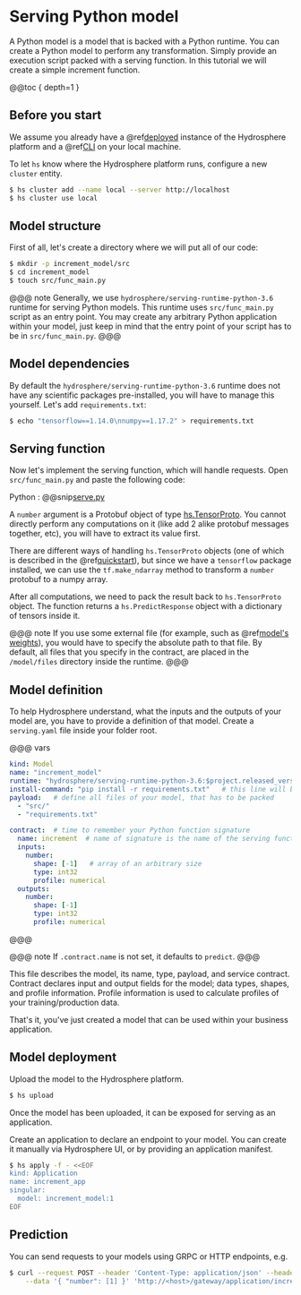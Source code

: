 # Serving Python model

A Python model is a model that is backed with a Python runtime. You can create a Python model to perform any transformation. Simply provide an execution script packed with a serving function. In this tutorial we will create a simple increment function. 

@@toc { depth=1 }

## Before you start

We assume you already have a @ref[deployed](../../install/platform.md) instance of the Hydrosphere platform and a @ref[CLI](../../install/client/cli.md) on your local machine.

To let `hs` know where the Hydrosphere platform runs, configure a new `cluster` entity. 

```sh 
$ hs cluster add --name local --server http://localhost
$ hs cluster use local
```

## Model structure

First of all, let's create a directory where we will put all of our code:

```sh
$ mkdir -p increment_model/src
$ cd increment_model
$ touch src/func_main.py
``` 

@@@ note
Generally, we use `hydrosphere/serving-runtime-python-3.6` runtime for serving Python models. This runtime uses `src/func_main.py` script as an entry point. You may create any arbitrary Python application within your model, just keep in mind that the entry point of your script has to be in `src/func_main.py`.
@@@

## Model dependencies

By default the `hydrosphere/serving-runtime-python-3.6` runtime does not have any scientific packages pre-installed, you will have to manage this yourself. Let's add `requirements.txt`:

```sh 
$ echo "tensorflow==1.14.0\nnumpy==1.17.2" > requirements.txt
```

## Serving function

Now let's implement the serving function, which will handle requests. Open `src/func_main.py` and paste the following code: 

Python
:   @@snip[serve.py](snippets/python/serve.py)

A `number` argument is a Protobuf object of type [hs.TensorProto](https://github.com/Hydrospheredata/hydro-serving-protos/blob/master/src/hydro_serving_grpc/tf/tensor.proto). You cannot directly perform any computations on it (like add 2 alike protobuf messages together, etc), you will have to extract its value first. 

There are different ways of handling `hs.TensorProto` objects (one of which is described in the @ref[quickstart](../../getting-started/serving-simple-model.md#model-preparation)), but since we have a `tensorflow` package installed, we can use the `tf.make_ndarray` method to transform a `number` protobuf to a numpy array.

After all computations, we need to pack the result back to `hs.TensorProto` object. The function returns a `hs.PredictResponse` object with a dictionary of tensors inside it.

@@@ note
If you use some external file (for example, such as @ref[model's weights](../../getting-started/serving-simple-model.md#model-preparation)), you would have to specify the absolute path to that file. By default, all files that you specify in the contract, are placed in the `/model/files` directory inside the runtime. 
@@@

## Model definition

To help Hydrosphere understand, what the inputs and the outputs of your model are, you have to provide a definition of that model. Create a `serving.yaml` file inside your folder root.

@@@ vars
```yaml
kind: Model
name: "increment_model"
runtime: "hydrosphere/serving-runtime-python-3.6:$project.released_version$"
install-command: "pip install -r requirements.txt"   # this line will be executed during model build
payload:   # define all files of your model, that has to be packed
  - "src/"
  - "requirements.txt"

contract:  # time to remember your Python function signature
  name: increment  # name of signature is the name of the serving function
  inputs:
    number:
      shape: [-1]   # array of an arbitrary size
      type: int32
      profile: numerical
  outputs:
    number:
      shape: [-1]
      type: int32
      profile: numerical
```
@@@

@@@ note
If `.contract.name` is not set, it defaults to `predict`.
@@@

This file describes the model, its name, type, payload, and service contract. Contract declares input and output fields for the model; data types, shapes, and profile information. Profile information is used to calculate profiles of your training/production data.

That's it, you've just created a model that can be used within your business application. 

## Model deployment

Upload the model to the Hydrosphere platform.

```sh
$ hs upload
```

Once the model has been uploaded, it can be exposed for serving as an application. 

Create an application to declare an endpoint to your model. You can create it manually via Hydrosphere UI, or by providing an application manifest. 

```sh
$ hs apply -f - <<EOF
kind: Application
name: increment_app
singular:
  model: increment_model:1
EOF
```

## Prediction 

You can send requests to your models using GRPC or HTTP endpoints, e.g.

```sh 
$ curl --request POST --header 'Content-Type: application/json' --header 'Accept: application/json' \
    --data '{ "number": [1] }' 'http://<host>/gateway/application/increment_app'
```
